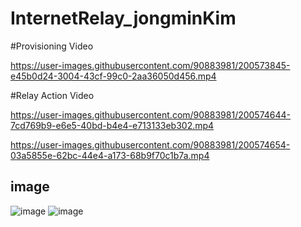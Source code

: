# InternetRelay_jongminKim

#Provisioning Video


https://user-images.githubusercontent.com/90883981/200573845-e45b0d24-3004-43cf-99c0-2aa36050d456.mp4



#Relay Action Video



https://user-images.githubusercontent.com/90883981/200574644-7cd769b9-e6e5-40bd-b4e4-e713133eb302.mp4



https://user-images.githubusercontent.com/90883981/200574654-03a5855e-62bc-44e4-a173-68b9f70c1b7a.mp4

## image
![image](https://user-images.githubusercontent.com/90883981/200574919-99cae755-1b8a-430d-b5b3-67b54976ce3b.png)
![image](https://user-images.githubusercontent.com/90883981/200574945-e3ab0db5-b8db-4523-aba4-8e2d1cbf41b7.png)
